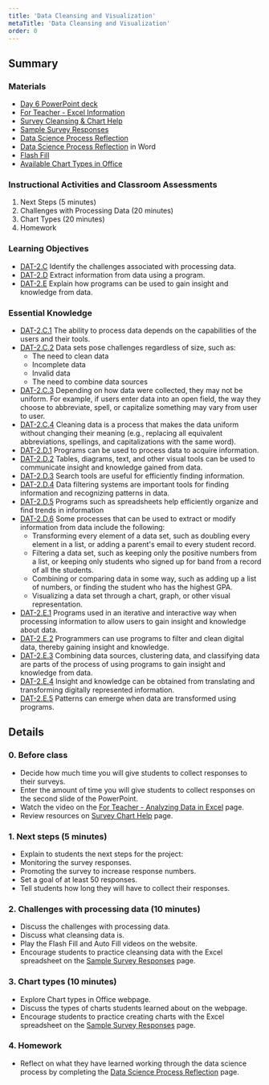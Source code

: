 ```yaml
---
title: 'Data Cleansing and Visualization'
metaTitle: 'Data Cleansing and Visualization'
order: 0
---
```


## Summary

### Materials

* [Day 6 PowerPoint deck]()
* [For Teacher - Excel Information]()
* [Survey Cleansing & Chart Help]()
* [Sample Survey Responses]()
* [Data Science Process Reflection]()
* [Data Science Process Reflection]() in Word
* [Flash Fill]()
* [Available Chart Types in Office]()

### Instructional Activities and Classroom Assessments

1. Next Steps (5 minutes)
2. Challenges with Processing Data (20 minutes)
3. Chart Types (20 minutes)
4. Homework

### Learning Objectives 

* [DAT-2.C]() Identify the challenges associated with processing data.
* [DAT-2.D]() Extract information from data using a program.
* [DAT-2.E]() Explain how programs can be used to gain insight and knowledge from data.

### Essential Knowledge 

* [DAT-2.C.1]() The ability to process data depends on the capabilities of the users and their tools.
* [DAT-2.C.2]() Data sets pose challenges regardless of size, such as:
    * The need to clean data
    * Incomplete data
    * Invalid data
    * The need to combine data sources
* [DAT-2.C.3]() Depending on how data were collected, they may not be uniform. For example, if users enter data into an open field, the way they choose to abbreviate, spell, or capitalize something may vary from user to user.
* [DAT-2.C.4]() Cleaning data is a process that makes the data uniform without changing their meaning (e.g., replacing all equivalent abbreviations, spellings, and capitalizations with the same word).
* [DAT-2.D.1]() Programs can be used to process data to acquire information.
* [DAT-2.D.2]() Tables, diagrams, text, and other visual tools can be used to communicate insight and knowledge gained from data.
* [DAT-2.D.3]() Search tools are useful for efficiently finding information.
* [DAT-2.D.4]() Data filtering systems are important tools for finding information and recognizing patterns in data.
* [DAT-2.D.5]() Programs such as spreadsheets help efficiently organize and find trends in information
* [DAT-2.D.6]() Some processes that can be used to extract or modify information from data include the following:
    * Transforming every element of a data set, such as doubling every element in a list, or adding a parent's email to every student record.
    * Filtering a data set, such as keeping only the positive numbers from a list, or keeping only students who signed up for band from a record of all the students.
    * Combining or comparing data in some way, such as adding up a list of numbers, or finding the student who has the highest GPA.
    * Visualizing a data set through a chart, graph, or other visual representation.
* [DAT-2.E.1]() Programs used in an iterative and interactive way when processing information to allow users to gain insight and knowledge about data.
* [DAT-2.E.2]() Programmers can use programs to filter and clean digital data, thereby gaining insight and knowledge.
* [DAT-2.E.3]() Combining data sources, clustering data, and classifying data are parts of the process of using programs to gain insight and knowledge from data.
* [DAT-2.E.4]() Insight and knowledge can be obtained from translating and transforming digitally represented information.
* [DAT-2.E.5]() Patterns can emerge when data are transformed using programs.

## Details

### 0. Before class 

* Decide how much time you will give students to collect responses to their surveys. 
* Enter the amount of time you will give students to collect responses on the second slide of the PowerPoint.
* Watch the video on the [For Teacher - Analyzing Data in Excel]() page.
* Review resources on [Survey Chart Help]() page.

### 1. Next steps (5 minutes)

* Explain to students the next steps for the project:
* Monitoring the survey responses.
* Promoting the survey to increase response numbers.
* Set a goal of at least 50 responses.
* Tell students how long they will have to collect their responses.

### 2. Challenges with processing data (10 minutes) 

* Discuss the challenges with processing data.
* Discuss what cleansing data is.
* Play the Flash Fill and Auto Fill videos on the website.
* Encourage students to practice cleansing data with the Excel spreadsheet on the [Sample Survey Responses]() page.

### 3. Chart types (10 minutes)

* Explore Chart types in Office webpage.
* Discuss the types of charts students learned about on the webpage.
* Encourage students to practice creating charts with the Excel spreadsheet on the [Sample Survey Responses]() page.

### 4. Homework 

* Reflect on what they have learned working through the data science process by completing the [Data Science Process Reflection]() page.
